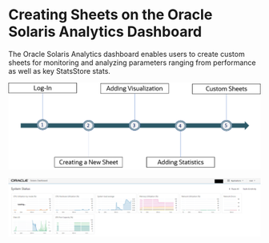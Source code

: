 # Creating Sheets on the Oracle Solaris Analytics Dashboard

The Oracle Solaris Analytics dashboard enables users to create custom sheets for monitoring and analyzing parameters ranging from performance as well as key StatsStore stats. 

![](Images\Workflow1.png)


![](Images\Image2.png)

